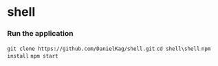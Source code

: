 # shell

### Run the application

`git clone https://github.com/DanielKag/shell.git`
`cd shell\shell`
`npm install`
`npm start`
